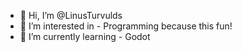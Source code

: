 - 👋 Hi, I’m @LinusTurvulds
- 👀 I’m interested in - Programming because this fun!
- 🌱 I’m currently learning - Godot

<!---
LinusTurvulds/LinusTurvulds is a ✨ special ✨ repository because its `README.md` (this file) appears on your GitHub profile.
You can click the Preview link to take a look at your changes.
--->
